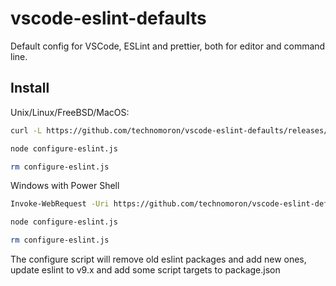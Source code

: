 # vscode-eslint-defaults

Default config for VSCode, ESLint and prettier, both for editor and command line.

## Install

Unix/Linux/FreeBSD/MacOS:

```bash
curl -L https://github.com/technomoron/vscode-eslint-defaults/releases/download/v1.0.5/installer.tgz | tar -vxz

node configure-eslint.js

rm configure-eslint.js
```

Windows with Power Shell

```bash
Invoke-WebRequest -Uri https://github.com/technomoron/vscode-eslint-defaults/releases/download/v1.0.9/installer.tgz -OutFile installer.tgz

node configure-eslint.js

rm configure-eslint.js
```


The configure script will remove old eslint packages and add new ones,
update eslint to v9.x and add some script targets to package.json

